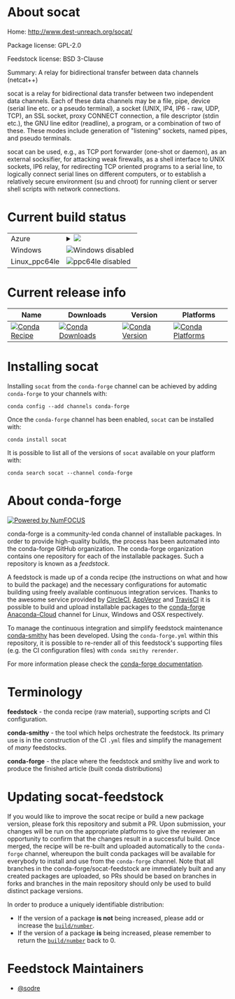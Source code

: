 About socat
===========

Home: http://www.dest-unreach.org/socat/

Package license: GPL-2.0

Feedstock license: BSD 3-Clause

Summary: A relay for bidirectional transfer between data channels (netcat++)

socat is a relay for bidirectional data transfer between two independent data
channels. Each of these data channels may be a file, pipe, device (serial line
etc. or a pseudo terminal), a socket (UNIX, IP4, IP6 - raw, UDP, TCP), an
SSL socket, proxy CONNECT connection, a file descriptor (stdin etc.), the GNU
line editor (readline), a program, or a combination of two of these.
These modes include generation of "listening" sockets, named pipes, and pseudo
terminals.

socat can be used, e.g., as TCP port forwarder (one-shot or daemon), as an
external socksifier, for attacking weak firewalls, as a shell interface to UNIX
sockets, IP6 relay, for redirecting TCP oriented programs to a serial line, to
logically connect serial lines on different computers, or to establish a
relatively secure environment (su and  chroot) for running client or server
shell scripts with network connections.


Current build status
====================


<table>
    
  <tr>
    <td>Azure</td>
    <td>
      <details>
        <summary>
          <a href="https://dev.azure.com/conda-forge/feedstock-builds/_build/latest?definitionId=1935&branchName=master">
            <img src="https://dev.azure.com/conda-forge/feedstock-builds/_apis/build/status/socat-feedstock?branchName=master">
          </a>
        </summary>
        <table>
          <thead><tr><th>Variant</th><th>Status</th></tr></thead>
          <tbody><tr>
              <td>linux</td>
              <td>
                <a href="https://dev.azure.com/conda-forge/feedstock-builds/_build/latest?definitionId=1935&branchName=master">
                  <img src="https://dev.azure.com/conda-forge/feedstock-builds/_apis/build/status/socat-feedstock?branchName=master&jobName=linux&configuration=linux_" alt="variant">
                </a>
              </td>
            </tr><tr>
              <td>osx</td>
              <td>
                <a href="https://dev.azure.com/conda-forge/feedstock-builds/_build/latest?definitionId=1935&branchName=master">
                  <img src="https://dev.azure.com/conda-forge/feedstock-builds/_apis/build/status/socat-feedstock?branchName=master&jobName=osx&configuration=osx_" alt="variant">
                </a>
              </td>
            </tr>
          </tbody>
        </table>
      </details>
    </td>
  </tr>
  <tr>
    <td>Windows</td>
    <td>
      <img src="https://img.shields.io/badge/Windows-disabled-lightgrey.svg" alt="Windows disabled">
    </td>
  </tr>
  <tr>
    <td>Linux_ppc64le</td>
    <td>
      <img src="https://img.shields.io/badge/ppc64le-disabled-lightgrey.svg" alt="ppc64le disabled">
    </td>
  </tr>
</table>

Current release info
====================

| Name | Downloads | Version | Platforms |
| --- | --- | --- | --- |
| [![Conda Recipe](https://img.shields.io/badge/recipe-socat-green.svg)](https://anaconda.org/conda-forge/socat) | [![Conda Downloads](https://img.shields.io/conda/dn/conda-forge/socat.svg)](https://anaconda.org/conda-forge/socat) | [![Conda Version](https://img.shields.io/conda/vn/conda-forge/socat.svg)](https://anaconda.org/conda-forge/socat) | [![Conda Platforms](https://img.shields.io/conda/pn/conda-forge/socat.svg)](https://anaconda.org/conda-forge/socat) |

Installing socat
================

Installing `socat` from the `conda-forge` channel can be achieved by adding `conda-forge` to your channels with:

```
conda config --add channels conda-forge
```

Once the `conda-forge` channel has been enabled, `socat` can be installed with:

```
conda install socat
```

It is possible to list all of the versions of `socat` available on your platform with:

```
conda search socat --channel conda-forge
```


About conda-forge
=================

[![Powered by NumFOCUS](https://img.shields.io/badge/powered%20by-NumFOCUS-orange.svg?style=flat&colorA=E1523D&colorB=007D8A)](http://numfocus.org)

conda-forge is a community-led conda channel of installable packages.
In order to provide high-quality builds, the process has been automated into the
conda-forge GitHub organization. The conda-forge organization contains one repository
for each of the installable packages. Such a repository is known as a *feedstock*.

A feedstock is made up of a conda recipe (the instructions on what and how to build
the package) and the necessary configurations for automatic building using freely
available continuous integration services. Thanks to the awesome service provided by
[CircleCI](https://circleci.com/), [AppVeyor](https://www.appveyor.com/)
and [TravisCI](https://travis-ci.com/) it is possible to build and upload installable
packages to the [conda-forge](https://anaconda.org/conda-forge)
[Anaconda-Cloud](https://anaconda.org/) channel for Linux, Windows and OSX respectively.

To manage the continuous integration and simplify feedstock maintenance
[conda-smithy](https://github.com/conda-forge/conda-smithy) has been developed.
Using the ``conda-forge.yml`` within this repository, it is possible to re-render all of
this feedstock's supporting files (e.g. the CI configuration files) with ``conda smithy rerender``.

For more information please check the [conda-forge documentation](https://conda-forge.org/docs/).

Terminology
===========

**feedstock** - the conda recipe (raw material), supporting scripts and CI configuration.

**conda-smithy** - the tool which helps orchestrate the feedstock.
                   Its primary use is in the construction of the CI ``.yml`` files
                   and simplify the management of *many* feedstocks.

**conda-forge** - the place where the feedstock and smithy live and work to
                  produce the finished article (built conda distributions)


Updating socat-feedstock
========================

If you would like to improve the socat recipe or build a new
package version, please fork this repository and submit a PR. Upon submission,
your changes will be run on the appropriate platforms to give the reviewer an
opportunity to confirm that the changes result in a successful build. Once
merged, the recipe will be re-built and uploaded automatically to the
`conda-forge` channel, whereupon the built conda packages will be available for
everybody to install and use from the `conda-forge` channel.
Note that all branches in the conda-forge/socat-feedstock are
immediately built and any created packages are uploaded, so PRs should be based
on branches in forks and branches in the main repository should only be used to
build distinct package versions.

In order to produce a uniquely identifiable distribution:
 * If the version of a package **is not** being increased, please add or increase
   the [``build/number``](https://conda.io/docs/user-guide/tasks/build-packages/define-metadata.html#build-number-and-string).
 * If the version of a package **is** being increased, please remember to return
   the [``build/number``](https://conda.io/docs/user-guide/tasks/build-packages/define-metadata.html#build-number-and-string)
   back to 0.

Feedstock Maintainers
=====================

* [@sodre](https://github.com/sodre/)


<!-- dummy commit to enable rerendering -->

